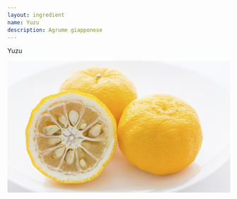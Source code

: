 ```yaml
---
layout: ingredient
name: Yuzu
description: Agrume giapponese
---
```


Yuzu

![Yuzu](/assets/images/ingredients/yuzu-1.jpg)
